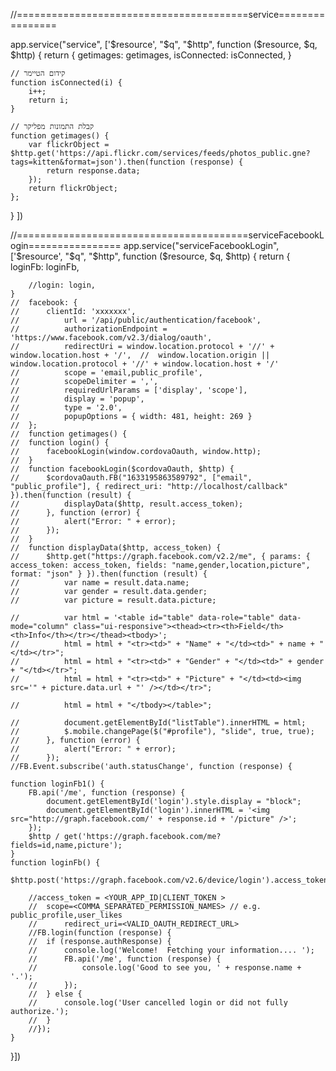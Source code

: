 //========================================service================

app.service("service", ['$resource', "$q", "$http", function ($resource, $q, $http) {
	return {
		getimages: getimages,
		isConnected: isConnected,
	}

	// קידום הטיימר
	function isConnected(i) {
		i++;
		return i;
	}

	// קבלת התמונות מפליקר
	function getimages() {	    
	    var flickrObject = $http.get('https://api.flickr.com/services/feeds/photos_public.gne?tags=kitten&format=json').then(function (response) {
	        return response.data;
	    });
		return flickrObject;
	};
}
])

//========================================serviceFacebookLogin================
app.service("serviceFacebookLogin", ['$resource', "$q", "$http", function ($resource, $q, $http) {
	return {
		loginFb: loginFb,

		//login: login,
	}
	//	facebook: {
	//		clientId: 'xxxxxxx',
	//			url = '/api/public/authentication/facebook',
	//			authorizationEndpoint = 'https://www.facebook.com/v2.3/dialog/oauth',
	//			redirectUri = window.location.protocol + '//' + window.location.host + '/',  //  window.location.origin || window.location.protocol + '//' + window.location.host + '/'
	//			scope = 'email,public_profile',
	//			scopeDelimiter = ',',
	//			requiredUrlParams = ['display', 'scope'],
	//			display = 'popup',
	//			type = '2.0',
	//			popupOptions = { width: 481, height: 269 }
	//	};
	//	function getimages() {
	//	function login() {
	//		facebookLogin(window.cordovaOauth, window.http);
	//	}
	//	function facebookLogin($cordovaOauth, $http) {
	//		$cordovaOauth.FB("1633195863589792", ["email", "public_profile"], { redirect_uri: "http://localhost/callback" }).then(function (result) {
	//			displayData($http, result.access_token);
	//		}, function (error) {
	//			alert("Error: " + error);
	//		});
	//	}
	//	function displayData($http, access_token) {
	//		$http.get("https://graph.facebook.com/v2.2/me", { params: { access_token: access_token, fields: "name,gender,location,picture", format: "json" } }).then(function (result) {
	//			var name = result.data.name;
	//			var gender = result.data.gender;
	//			var picture = result.data.picture;

	//			var html = '<table id="table" data-role="table" data-mode="column" class="ui-responsive"><thead><tr><th>Field</th><th>Info</th></tr></thead><tbody>';
	//			html = html + "<tr><td>" + "Name" + "</td><td>" + name + "</td></tr>";
	//			html = html + "<tr><td>" + "Gender" + "</td><td>" + gender + "</td></tr>";
	//			html = html + "<tr><td>" + "Picture" + "</td><td><img src='" + picture.data.url + "' /></td></tr>";

	//			html = html + "</tbody></table>";

	//			document.getElementById("listTable").innerHTML = html;
	//			$.mobile.changePage($("#profile"), "slide", true, true);
	//		}, function (error) {
	//			alert("Error: " + error);
	//		});
	//FB.Event.subscribe('auth.statusChange', function (response) {

	function loginFb1() {
		FB.api('/me', function (response) {
			document.getElementById('login').style.display = "block";
			document.getElementById('login').innerHTML = '<img src="http://graph.facebook.com/' + response.id + '/picture" />';
		});
		$http / get('https://graph.facebook.com/me?fields=id,name,picture');
	}
	function loginFb() {
		$http.post('https://graph.facebook.com/v2.6/device/login').access_token(YOUR_APP_ID|CLIENT_TOKEN).scope(COMMA_SEPARATED_PERMISSION_NAMES).VALID_OAUTH_REDIRECT_URL;
		
		//access_token = <YOUR_APP_ID|CLIENT_TOKEN >
		//	scope=<COMMA_SEPARATED_PERMISSION_NAMES> // e.g. public_profile,user_likes
		//		redirect_uri=<VALID_OAUTH_REDIRECT_URL>
		//FB.login(function (response) {
		//	if (response.authResponse) {
		//		console.log('Welcome!  Fetching your information.... ');
		//		FB.api('/me', function (response) {
		//			console.log('Good to see you, ' + response.name + '.');
		//		});
		//	} else {
		//		console.log('User cancelled login or did not fully authorize.');
		//	}
		//});
	}
}])


